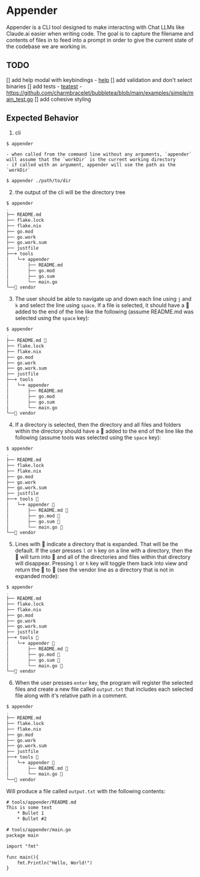 # Appender

Appender is a CLI tool designed to make interacting with Chat LLMs like Claude.ai easier when writing code.
The goal is to capture the filename and contents of files in to feed into a prompt in order to give the current state of the codebase we are working in.

## TODO

[] add help modal with keybindings
    - [help](https://github.com/charmbracelet/bubbletea/tree/main/examples/help)
[] add validation and don't select binaries
[] add tests
    - [teatest](https://github.com/charmbracelet/x/tree/main/exp/teatest)
    - https://github.com/charmbracelet/bubbletea/blob/main/examples/simple/main_test.go
[] add cohesive styling

## Expected Behavior

1. cli

```sh
$ appender
```

    - when called from the command line without any arguments, `appender` will assume that the `workDir` is the current working directory
    - if called with an argument, appender will use the path as the `workDir`

```sh
$ appender ./path/to/dir
```

2. the output of the cli will be the directory tree

```sh
$ appender
.
├── README.md
├── flake.lock
├── flake.nix
├── go.mod
├── go.work
├── go.work.sum
├── justfile
├──+ tools
│   └─+ appender
│       ├── README.md
│       ├── go.mod
│       ├── go.sum
│       └── main.go
└── vendor
```

3. The user should be able to navigate up and down each line using `j` and `k` and select the line using `space`. If a file is selected, it should have a  added to the end of the line like the following (assume README.md was selected using the `space` key):

```sh
$ appender
.
├── README.md 
├── flake.lock
├── flake.nix
├── go.mod
├── go.work
├── go.work.sum
├── justfile
├──+ tools
│   └─+ appender
│       ├── README.md
│       ├── go.mod
│       ├── go.sum
│       └── main.go
└── vendor
```

4. If a directory is selected, then the directory and all files and folders within the directory should have a  added to the end of the line like the following (assume tools was selected using the `space` key):

```sh
$ appender
.
├── README.md
├── flake.lock
├── flake.nix
├── go.mod
├── go.work
├── go.work.sum
├── justfile
├──+ tools 
│   └─+ appender 
│       ├── README.md 
│       ├── go.mod 
│       ├── go.sum 
│       └── main.go 
└── vendor
```

5. Lines with 󱞣 indicate a directory that is expanded. That will be the default. If the user presses `l` or `h` key on a line with a directory, then the 󱞣 will turn into  and all of the directories and files within that directory will disappear. Pressing `l` or `h` key will toggle them back into view and return the  to 󱞣 (see the vendor line as a directory that is not in expanded mode):

```sh
$ appender
.
├── README.md
├── flake.lock
├── flake.nix
├── go.mod
├── go.work
├── go.work.sum
├── justfile
├──+ tools 
│   └─+ appender 
│       ├── README.md 
│       ├── go.mod 
│       ├── go.sum 
│       └── main.go 
└── vendor
```

6. When the user presses `enter` key, the program will register the selected files and create a new file called `output.txt` that includes each selected file along with it's relative path in a comment.

```sh
$ appender
.
├── README.md
├── flake.lock
├── flake.nix
├── go.mod
├── go.work
├── go.work.sum
├── justfile
├──+ tools 
│   └─+ appender 
│       ├── README.md 
│       └── main.go 
└── vendor
```

Will produce a file called `output.txt` with the following contents:

```txt
# tools/appender/README.md
This is some text
    * Bullet 1
    * Bullet #2

# tools/appender/main.go
package main

import "fmt"

func main(){
    fmt.Println("Hello, World!")
}
```
